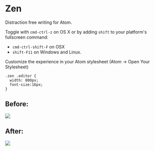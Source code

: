 # Zen

Distraction free writing for Atom.

Toggle with `cmd-ctrl-z` on OS X or by adding `shift` to your platform's
fullscreen command:

- `cmd-ctrl-shift-F` on OSX
- `shift-F11` on Windows and Linux.

Customize the experience in your Atom stylesheet (Atom -> Open Your Stylesheet)

```
.zen .editor {
  width: 800px;
  font-size:16px;
}
```

## Before:

![](https://f.cloud.github.com/assets/2/2290454/c7304340-a01d-11e3-8b89-018775a8612b.png)

## After:

![](https://f.cloud.github.com/assets/2/2290455/ce99e97e-a01d-11e3-8808-ebec40e959b4.png)
